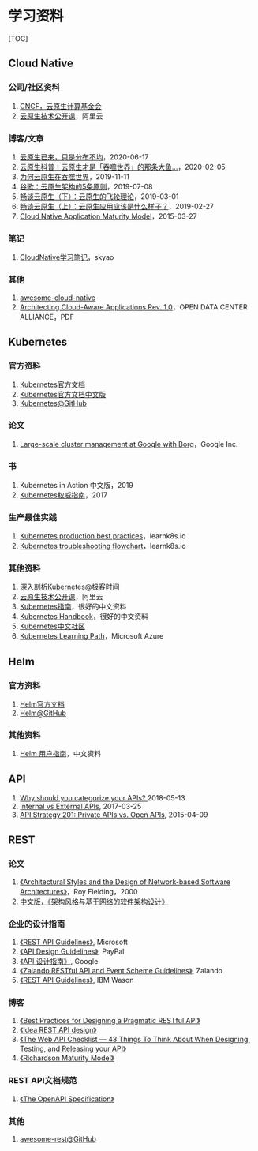 # 学习资料
[TOC]

## Cloud Native
### 公司/社区资料
1. [CNCF，云原生计算基金会](https://www.cncf.io/)
2. [云原生技术公开课](https://edu.aliyun.com/roadmap/cloudnative)，阿里云

### 博客/文章
1. [云原生已来，只是分布不均](https://mp.weixin.qq.com/s/apihIHmPwyVdZZi5d7U0Wg)，2020-06-17
2. [云原生科普丨云原生才是「吞噬世界」的那条大鱼...](https://mp.weixin.qq.com/s?__biz=MjM5NTEwMTAwNg==&mid=2650219017&idx=1&sn=b74b0b438ad9b6883fc1298bb11ba7c4&chksm=befe22288989ab3ee981797797205053d21bfd511feb2d1169fbae9d9e24feadc1c887b79480&scene=0&xtrack=1)，2020-02-05
3. [为何云原生在吞噬世界](http://www.sohu.com/a/353123831_465914)，2019-11-11
4. [谷歌：云原生架构的5条原则](https://www.infoq.cn/article/B5Zk1p*8SGk5ZIVk27gv)，2019-07-08
5. [畅谈云原生（下）：云原生的飞轮理论](https://www.infoq.cn/article/HMizcSG_FgcJKGzkE08L)，2019-03-01
6. [畅谈云原生（上）：云原生应用应该是什么样子？](https://www.infoq.cn/article/fA42rfjV*dYGAvRANFqE)，2019-02-27
7. [Cloud Native Application Maturity Model](https://dzone.com/articles/cloud-native-application)，2015-03-27

### 笔记
1. [CloudNative学习笔记](https://skyao.io/learning-cloudnative/)，skyao

### 其他
1. [awesome-cloud-native](https://github.com/rootsongjc/awesome-cloud-native)
2. [Architecting Cloud-Aware Applications Rev. 1.0](http://www.oaca-project.org/wp-content/uploads/2018/07/Architecting-Cloud-Aware-Applications-Best-Practices-Rev-1.0.pdf)，OPEN DATA CENTER ALLIANCE，PDF 


## Kubernetes
### 官方资料
1. [Kubernetes官方文档](https://kubernetes.io/docs/home/)
2. [Kubernetes官方文档中文版](https://kubernetes.io/zh/docs/home/)
3. [Kubernetes@GitHub](https://github.com/kubernetes/kubernetes)

### 论文
1. [Large-scale cluster management at Google with Borg](https://static.googleusercontent.com/media/research.google.com/zh-CN/pubs/archive/43438.pdf)，Google Inc.

### 书
1. Kubernetes in Action 中文版，2019
2. [Kubernetes权威指南](https://book.douban.com/subject/27112874/)，2017

### 生产最佳实践
1. [Kubernetes production best practices](https://learnk8s.io/production-best-practices)，learnk8s.io
2. [Kubernetes troubleshooting flowchart](https://learnk8s.io/troubleshooting-deployments)，learnk8s.io

### 其他资料
1. [深入剖析Kubernetes@极客时间](https://time.geekbang.org/column/intro/116)
2. [云原生技术公开课](https://edu.aliyun.com/roadmap/cloudnative)，阿里云
3. [Kubernetes指南](https://feisky.gitbooks.io/kubernetes/)，很好的中文资料
4. [Kubernetes Handbook](https://jimmysong.io/kubernetes-handbook/)，很好的中文资料
5. [Kubernetes中文社区](https://www.kubernetes.org.cn/)
6. [Kubernetes Learning Path](https://azure.microsoft.com/en-us/resources/kubernetes-learning-path/)，Microsoft Azure

## Helm
### 官方资料
1. [Helm官方文档](https://helm.sh/docs/)
2. [Helm@GitHub](https://github.com/helm/helm)

### 其他资料
1. [Helm 用户指南](https://whmzsu.github.io/helm-doc-zh-cn/)，中文资料


## API
1. [Why should you categorize your APIs? ](https://www.osaango.com/blog/why-should-you-categorize-your-apis)2018-05-13
2. [Internal vs External APIs](https://blog.restcase.com/internal-vs-external-apis/), 2017-03-25
3. [API Strategy 201: Private APIs vs. Open APIs](https://apiacademy.co/2015/04/api-strategy-201-private-apis-vs-open-apis/), 2015-04-09


## REST
### 论文
1. [《Architectural Styles and the Design of Network-based Software Architectures》](https://www.ics.uci.edu/~fielding/pubs/dissertation/top.htm)，Roy Fielding，2000
2. [中文版，《架构风格与基于网络的软件架构设计》](https://www.infoq.cn/article/dissertation-rest-cn)

### 企业的设计指南
1. [《REST API Guidelines》](https://github.com/microsoft/api-guidelines/blob/vNext/Guidelines.md), Microsoft
2. [《API Design Guidelines》](https://github.com/paypal/api-standards/blob/master/api-style-guide.md), PayPal
3. [《API 设计指南》](https://cloud.google.com/apis/design/), Google
4. [《Zalando RESTful API and Event Scheme Guidelines》](https://opensource.zalando.com/restful-api-guidelines/#), Zalando
5. [《REST API Guidelines》](https://github.com/watson-developer-cloud/api-guidelines), IBM Wason

### 博客
1. [《Best Practices for Designing a Pragmatic RESTful API》](https://www.vinaysahni.com/best-practices-for-a-pragmatic-restful-api)
2. [《Idea REST API design》](https://betimdrenica.wordpress.com/2015/03/09/ideal-rest-api-design/)
3. [《The Web API Checklist — 43 Things To Think About When Designing, Testing, and Releasing your API》](https://mathieu.fenniak.net/the-api-checklist/)
4. [《Richardson Maturity Model》](https://martinfowler.com/articles/richardsonMaturityModel.html)

### REST API文档规范
1. [《The OpenAPI Specification》 ](https://github.com/OAI/OpenAPI-Specification)

### 其他
1. [awesome-rest@GitHub](https://github.com/marmelab/awesome-rest)

